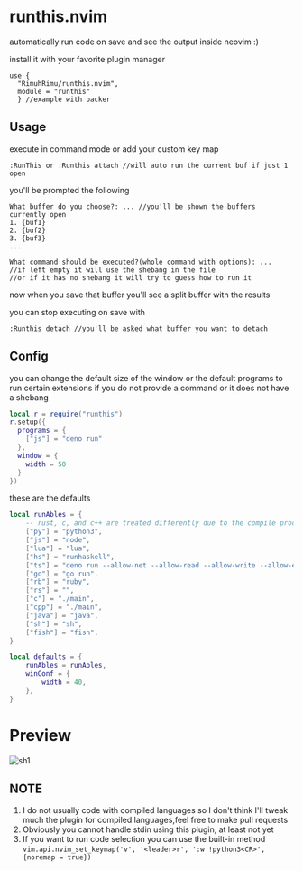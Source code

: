 # runthis.nvim
automatically run code on save and see the output inside neovim :)

install it with your favorite plugin manager
```
use {
  "RimuhRimu/runthis.nvim",
  module = "runthis"
  } //example with packer
```

## Usage
execute in command mode or add your custom key map
```
:RunThis or :Runthis attach //will auto run the current buf if just 1 open

```

you'll be prompted the following

```
What buffer do you choose?: ... //you'll be shown the buffers currently open
1. {buf1}
2. {buf2}
3. {buf3}
...

What command should be executed?(whole command with options): ... 
//if left empty it will use the shebang in the file
//or if it has no shebang it will try to guess how to run it
```
now when you save that buffer you'll see a split buffer with the results

you can stop executing on save with
```
:Runthis detach //you'll be asked what buffer you want to detach
```

## Config

you can change the default size of the window or the default programs to run certain
extensions if you do not provide a command or it does not have a shebang

```lua
local r = require("runthis")
r.setup({
  programs = {
    ["js"] = "deno run"
  },
  window = {
    width = 50
  }
})
```

these are the defaults

```lua
local runAbles = {
	-- rust, c, and c++ are treated differently due to the compile process
	["py"] = "python3",
	["js"] = "node",
	["lua"] = "lua",
	["hs"] = "runhaskell",
	["ts"] = "deno run --allow-net --allow-read --allow-write --allow-env --unstable",
	["go"] = "go run",
	["rb"] = "ruby",
	["rs"] = "",
	["c"] = "./main",
	["cpp"] = "./main",
	["java"] = "java",
	["sh"] = "sh",
	["fish"] = "fish",
}

local defaults = {
	runAbles = runAbles,
	winConf = {
		width = 40,
	},
}
```

# Preview

![sh1](https://github.com/RimuhRimu/runthis.nvim/assets/68438095/abd469fd-21fe-47dc-b864-388877d1b9b8)

## NOTE

1. I do not usually code with compiled languages so I don't think I'll tweak much the plugin for compiled languages,feel free to make pull requests
2. Obviously you cannot handle stdin using this plugin, at least not yet
3. If you want to run code selection you can use the built-in method
`vim.api.nvim_set_keymap('v', '<leader>r', ':w !python3<CR>', {noremap = true})`
